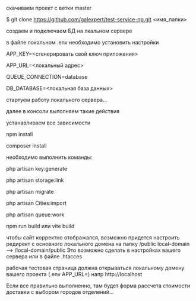 
скачиваем проект с ветки master

$ git clone https://github.com/galexpert/test-service-np.git <имя_папки>

создаем и подключаем БД на лкальном сервере

в файле локальном .env необходимо установить настройки 

APP_KEY=<сгенерировать свой ключ приложения>

APP_URL=<локальный адрес>

QUEUE_CONNECTION=database

DB_DATABASE=<локальная база данных>

стартуем работу локального сервера...

далее в консоли выполняем такие действия

устанавливаем все зависимости

npm install

composer install

необходимо выполнить команды:

php artisan key:generate

php artisan storage:link

php artisan migrate

php artisan Cities:import

php artisan queue:work

npm run build или vite build

чтобы сайт корректно отображался, возможно придется настроить редирект с основного локального домена на папку /public
local-domain --> /local-domain/public 
Это возможно сделать в настройках вашего сервера или в файле .htacces

рабочая тестовая страница должна открываться локальному домену вашего проекта (.env APP_URL=)  напр http://localhost

Если все правильно выполненно, там будет форма рассчета стоимости доставки с выбором городов отделений...
